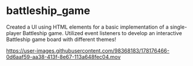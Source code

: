 # battleship_game

Created a UI using HTML elements for a basic implementation of a single-player Battleship game. Utilized event listeners to develop an 
interactive Battleship game board with different themes!

https://user-images.githubusercontent.com/98368183/178176466-0d6aaf59-aa38-413f-8e67-113a648fec04.mov

